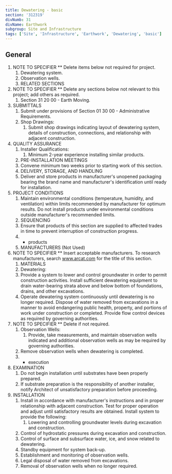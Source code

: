 ```yaml
---
title: Dewatering - basic
section: '312319'
divNumb: 31
divName: Earthwork
subgroup: Site and Infrastructure
tags: ['Site', 'Infrastructure', 'Earthwork', 'Dewatering', 'basic']
---
```


## General

1. NOTE TO SPECIFIER \*\* Delete items below not required for project.
   1. Dewatering system.
   1. Observation wells.
   1. RELATED SECTIONS
1. NOTE TO SPECIFIER \*\* Delete any sections below not relevant to this project; add others as required.
   1. Section 31 20 00 - Earth Moving.
1. SUBMITTALS
   1. Submit under provisions of Section 01 30 00 - Administrative Requirements.
   1. Shop Drawings:
      1. Submit shop drawings indicating layout of dewatering system, details of construction, connections, and relationship with adjacent construction.
1. QUALITY ASSURANCE
   1. Installer Qualifications:
      1. Minimum 2-year experience installing similar products.
   1. PRE-INSTALLATION MEETINGS
   1. Convene minimum two weeks prior to starting work of this section.
   1. DELIVERY, STORAGE, AND HANDLING
   1. Deliver and store products in manufacturer's unopened packaging bearing the brand name and manufacturer's identification until ready for installation.
1. PROJECT CONDITIONS
   1. Maintain environmental conditions (temperature, humidity, and ventilation) within limits recommended by manufacturer for optimum results. Do not install products under environmental conditions outside manufacturer's recommended limits.
   1. SEQUENCING
   1. Ensure that products of this section are supplied to affected trades in time to prevent interruption of construction progress.
   1. - products
   1. MANUFACTURERS (Not Used)
1. NOTE TO SPECIFIER \*\* Insert acceptable manufacturers. To research manufacturers, search www.arcat.com for the title of this section.
   1. MATERIALS
   1. Dewatering:
   1. Provide a system to lower and control groundwater in order to permit construction activities. Install sufficient dewatering equipment to drain water-bearing strata above and below bottom of foundations, drains, and other excavations.
   1. Operate dewatering system continuously until dewatering is no longer required. Dispose of water removed from excavations in a manner to avoid endangering public health, property, and portions of work under construction or completed. Provide flow control devices as required by governing authorities.
1. NOTE TO SPECIFIER \*\* Delete if not required.
   1. Observation Wells:
      1. Provide, take measurements, and maintain observation wells indicated and additional observation wells as may be required by governing authorities.
   1. Remove observation wells when dewatering is completed.
   1. - execution
1. EXAMINATION
   1. Do not begin installation until substrates have been properly prepared.
   1. If substrate preparation is the responsibility of another installer, notify Architect of unsatisfactory preparation before proceeding.
1. INSTALLATION
   1. Install in accordance with manufacturer's instructions and in proper relationship with adjacent construction. Test for proper operation and adjust until satisfactory results are obtained. Install system to provide the following:
      1. Lowering and controlling groundwater levels during excavation and construction.
   1. Control of hydrostatic pressures during excavation and construction.
   1. Control of surface and subsurface water, ice, and snow related to dewatering.
   1. Standby equipment for system back-up.
   1. Establishment and monitoring of observation wells.
   1. Legal disposal of water removed from excavations.
   1. Removal of observation wells when no longer required.
